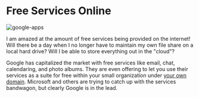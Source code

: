 # Free Services Online

![google-apps](https://cloud.githubusercontent.com/assets/20459187/19576706/a4894d54-96d9-11e6-8bb2-aced94d49b0d.png)

I am amazed at the amount of free services being provided on the internet! Will there be a day when I no longer have to maintain my own file share on a local hard drive? Will I be able to store everything out in the "cloud"?

Google has capitalized the market with free services like email, chat, calendaring, and photo albums. They are even offering to let you use their services as a suite for free within your small organization under [your own domain](http://www.google.com/a).  Microsoft and others are trying to catch up with the services bandwagon, but clearly Google is in the lead.